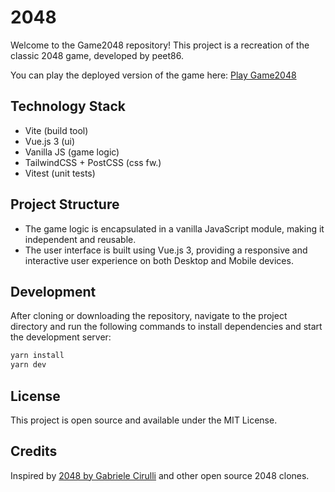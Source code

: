 # 2048

Welcome to the Game2048 repository! This project is a recreation of the classic 2048 game, developed by peet86. 


You can play the deployed version of the game here: [Play Game2048](https://peet86.github.io/2048/)

## Technology Stack

- Vite (build tool)
- Vue.js 3 (ui)
- Vanilla JS (game logic)
- TailwindCSS + PostCSS (css fw.)
- Vitest (unit tests)


## Project Structure

- The game logic is encapsulated in a vanilla JavaScript module, making it independent and reusable.
- The user interface is built using Vue.js 3, providing a responsive and interactive user experience on both Desktop and Mobile devices. 

## Development

After cloning or downloading the repository, navigate to the project directory and run the following commands to install dependencies and start the development server:

```bash
yarn install
yarn dev
```

## License

This project is open source and available under the MIT License.


## Credits 

Inspired by [2048 by Gabriele Cirulli](http://gabrielecirulli.com) and other open source 2048 clones.

